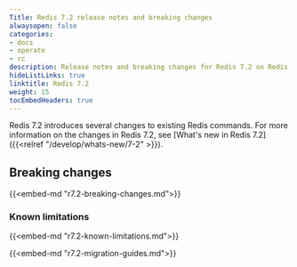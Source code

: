 ```yaml
---
Title: Redis 7.2 release notes and breaking changes
alwaysopen: false
categories:
- docs
- operate
- rc
description: Release notes and breaking changes for Redis 7.2 on Redis Cloud.
hideListLinks: true
linktitle: Redis 7.2
weight: 15
tocEmbedHeaders: true
---
```


Redis 7.2 introduces several changes to existing Redis commands. For more information on the changes in Redis 7.2, see [What's new in Redis 7.2]({{<relref "/develop/whats-new/7-2" >}}).

## Breaking changes

{{<embed-md "r7.2-breaking-changes.md">}}

### Known limitations

{{<embed-md "r7.2-known-limitations.md">}}

{{<embed-md "r7.2-migration-guides.md">}}